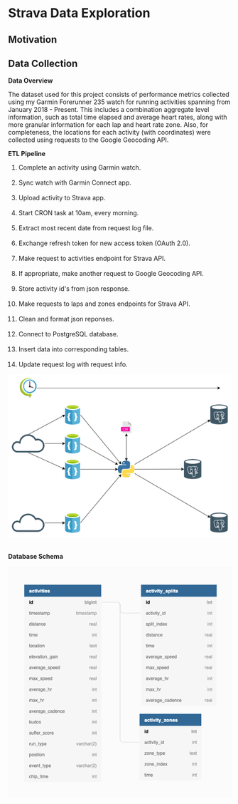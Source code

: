 # Strava Data Exploration

## Motivation


## Data Collection

**Data Overview**

The dataset used for this project consists of performance metrics collected using my Garmin Forerunner 235 watch for running activities spanning from January 2018 - Present. This includes a combination aggregate level information, such as total time elapsed and average heart rates, along with more granular information for each lap and heart rate zone. Also, for completeness, the locations for each activity (with coordinates) were collected using requests to the Google Geocoding API.

**ETL Pipeline**

1. Complete an activity using Garmin watch. <br/><br/>
2. Sync watch with Garmin Connect app. <br/><br/>
3. Upload activity to Strava app. <br/><br/>
4. Start CRON task at 10am, every morning. <br/><br/>
5. Extract most recent date from request log file. <br/><br/>
6. Exchange refresh token for new access token (OAuth 2.0). <br/><br/>
7. Make request to activities endpoint for Strava API. <br/><br/>
8. If appropriate, make another request to Google Geocoding API. <br/><br/>
9. Store activity id's from json response. <br/><br/>
10. Make requests to laps and zones endpoints for Strava API. <br/><br/>
11. Clean and format json reponses. <br/><br/>
11. Connect to PostgreSQL database. <br/><br/>
12. Insert data into corresponding tables. <br/><br/>
13. Update request log with request info.

<img src="/images/ETL_pipeline.png" /> <br/><br/>

**Database Schema**

<img src="/images/database_schema.png"/> <br/><br/>

